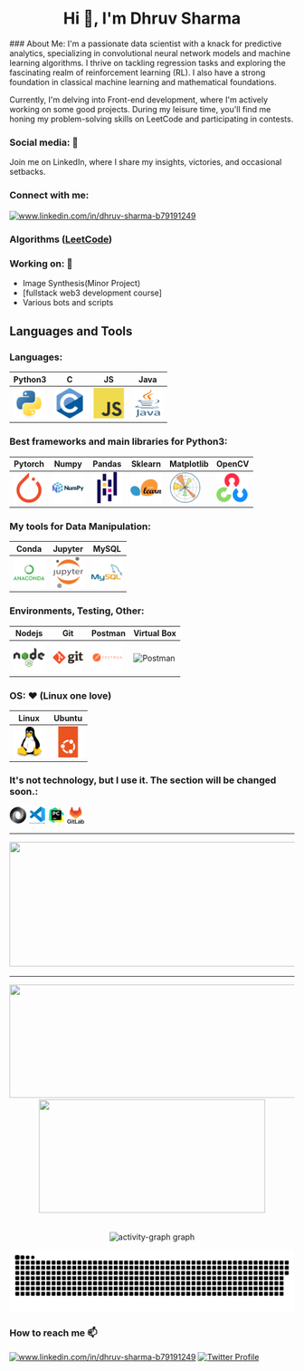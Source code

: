 
<h1 align="center">Hi 👋, I'm Dhruv Sharma</h1>
### About Me: 
I'm a passionate data scientist with a knack for predictive analytics, specializing in convolutional neural network models and machine learning algorithms. I thrive on tackling regression tasks and exploring the fascinating realm of reinforcement learning (RL). I also have a strong foundation in classical machine learning and mathematical foundations.

Currently, I'm delving into Front-end development, where I'm actively working on some good projects. During my leisure time, you'll find me honing my problem-solving skills on LeetCode and participating in contests.


### Social media: 📡  
Join me on LinkedIn, where I share my insights, victories, and occasional setbacks. 
<h3 align="left">Connect with me:</h3>
<p align="left">
<a href="https://www.linkedin.com/in/dhruv-sharma-b79191249/" target="blank"><img align="center" src="https://raw.githubusercontent.com/rahuldkjain/github-profile-readme-generator/master/src/images/icons/Social/linked-in-alt.svg" alt="www.linkedin.com/in/dhruv-sharma-b79191249" height="30" width="40" /></a>


### Algorithms ([LeetCode](https://leetcode.com/u/dhruvsharma4054/))


### Working on: 🚀

- Image Synthesis(Minor Project)
- [fullstack web3 development course]
- Various bots and scripts

## Languages and Tools 
<div>

### Languages:
| Python3 | C | JS | Java |
|----------|----------|----------|-----|
|  <img src="https://github.com/devicons/devicon/blob/master/icons/python/python-original.svg" title="Python"  alt="Python" width="55" height="55"/> |  <img src="https://github.com/devicons/devicon/blob/master/icons/c/c-original.svg" title="C"  alt="C" width="55" height="55"/> |  <img src="https://github.com/devicons/devicon/blob/master/icons/javascript/javascript-original.svg" title="JavaScript" alt="JavaScript" width="55" height="55"/> |  <img src="java-vertical.svg" title="Java" alt="Java" width="55" height="55"/>|

### Best frameworks and main libraries for Python3:

| Pytorch |  Numpy | Pandas | Sklearn | Matplotlib | OpenCV |
|----------|----------|----------|----------|----------|----------|
|  <img src="https://github.com/devicons/devicon/blob/master/icons/pytorch/pytorch-original.svg" title="Pytorch"  alt="Pytorch" width="55" height="55"/>|    <img src="https://github.com/devicons/devicon/blob/master/icons/numpy/numpy-original-wordmark.svg" title="Numpy" alt="Numpy" width="55" height="55"/>|  <img src="https://github.com/devicons/devicon/blob/master/icons/pandas/pandas-original.svg" title="Pandas" alt="Pandas" width="55" height="55"/>|  <img src="https://github.com/devicons/devicon/blob/master/icons/scikitlearn/scikitlearn-original.svg" title="sklearn" alt="sklearn" width="55" height="55"/>|  <img src="https://github.com/devicons/devicon/blob/master/icons/matplotlib/matplotlib-original.svg" title="mpl" alt="mpl" width="55" height="55"/>| <img src="https://github.com/devicons/devicon/blob/master/icons/opencv/opencv-original.svg" title="mpl" alt="mpl" width="55" height="55"/>|



### My tools for Data Manipulation:

| Conda | Jupyter | MySQL | 
|----------|----------|----------|
|<img src="https://github.com/devicons/devicon/blob/master/icons/anaconda/anaconda-original-wordmark.svg" title="Anaconda" alt="Conda" width="55" height="55"/>|<img src="https://github.com/devicons/devicon/blob/master/icons/jupyter/jupyter-original-wordmark.svg" title="Jupiter" alt="Jupiter" width="55" height="55"/>|<img src="https://github.com/devicons/devicon/blob/master/icons/mysql/mysql-original-wordmark.svg" title="MySQL" alt="MySQL" width="55" height="55"/>|


### Environments, Testing, Other:

| Nodejs | Git | Postman | Virtual Box| 
|----------|----------|----------|----------|
|<img src="https://github.com/devicons/devicon/blob/master/icons/nodejs/nodejs-original-wordmark.svg" title="nodejs" alt="NodeJS" width="55" height="55"/>|<img src="https://github.com/devicons/devicon/blob/master/icons/git/git-original-wordmark.svg" title="Git" alt="Git" width="55" height="55"/>|  <img src="https://github.com/devicons/devicon/blob/master/icons/postman/postman-original-wordmark.svg" title="Postman" alt="Postman" width="55" height="55"/>|<img src="https://banner2.cleanpng.com/20190501/xvt/kisspng-computer-icons-virtualbox-portable-network-graphic-virtualbox-icon-of-line-style-available-in-svg-5cca247f73f9e3.6112721115567514874751.jpg" title="Postman" alt="Postman" width="80" height="55"/>| 


### OS: ❤️ (Linux one love)

| Linux | Ubuntu |
|----------|----------|
| <img src="https://github.com/devicons/devicon/blob/master/icons/linux/linux-original.svg" title="Linux" alt="Linux" width="55" height="55"/> | <img src="https://github.com/devicons/devicon/blob/master/icons/ubuntu/ubuntu-original.svg" title="Ubuntu" alt="Ubuntu" width="55" height="55"/> |


### It's not technology, but I use it. The section will be changed soon.:

  <img src="https://github.com/devicons/devicon/blob/master/icons/json/json-original.svg" title="JSON" alt="JSON" width="30" height="30"/>
  <img src="https://github.com/devicons/devicon/blob/master/icons/vscode/vscode-original-wordmark.svg" title="vsc" alt="vsc" width="30" height="30"/>
  <img src="https://github.com/devicons/devicon/blob/master/icons/pycharm/pycharm-original.svg" title="PC" alt="PC" width="30" height="30"/>
  <img src="https://github.com/devicons/devicon/blob/master/icons/gitlab/gitlab-original-wordmark.svg" title="GitLab" alt="GitLab" width="30" height="30"/>

</div>

---

<p align="center">
  <img width="800" height="220" src="https://streak-stats.demolab.com?user=testgithubrittttttt&theme=highcontrast&hide_border=true&border_radius=5&card_width=800">
</p>


---




<p align="center">
  <img width="600" height="200" src="https://github-readme-stats.vercel.app/api?username=testgithubrittttttt&show_icons=true&theme=vision-friendly-dark">
  <img width="400" height="200" src="https://github-readme-stats.vercel.app/api/top-langs/?username=testgithubrittttttt&size_weight=0.15&count_weight=0.5&layout=compact&theme=vision-friendly-dark">
</p>
 


<div id="header" align="center">
  <img src="https://komarev.com/ghpvc/?username=testgithubrittttttt&style=for-the-badge&color=orange" alt=""/>
</div>

<div align="center">
  <img src="https://github-readme-activity-graph.vercel.app/graph?username=testgithubrittttttt&radius=16&theme=react&area=true&order=5" height="300" alt="activity-graph graph"  />
</div>

<p align="center">
 <img width="1000" src="github-snake.svg" alt="snake"/>
</p>



### How to reach me :mailbox:
<a href="https://www.linkedin.com/in/dhruv-sharma-b79191249/" target="blank"><img align="center" src="https://raw.githubusercontent.com/rahuldkjain/github-profile-readme-generator/master/src/images/icons/Social/linked-in-alt.svg" alt="www.linkedin.com/in/dhruv-sharma-b79191249" height="30" width="40" /></a>
<a href="https://twitter.com/dhruvsharma4054" target="_blank">
  <img align="center" src="https://raw.githubusercontent.com/testgithubrittttttt/testgithubrittttttt/be628ed5cddc2cabc1686ab9ae333107c7cbfeae/twitter.svg" alt="Twitter Profile" height="30" width="40" />
</a>


